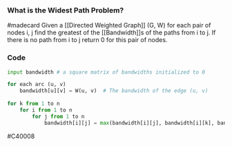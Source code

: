 ### What is the Widest Path Problem?
#madecard
Given a [[Directed Weighted Graph]] (G, W) for each pair of nodes i, j find the greatest of the [[Bandwidth]]s of the paths from i to j. If there is no path from i to j return 0 for this pair of nodes.

### Code
```python
input bandwidth # a square matrix of bandwidths initialized to 0

for each arc (u, v)
    bandwidth[u][v] = W(u, v)  # The bandwidth of the edge (u, v)
	
for k from 1 to n
    for i from 1 to n
        for j from 1 to n
			bandwidth[i][j] = max(bandwidth[i][j], bandwidth[i][k], bandwidth[k][j])
```

#C40008 